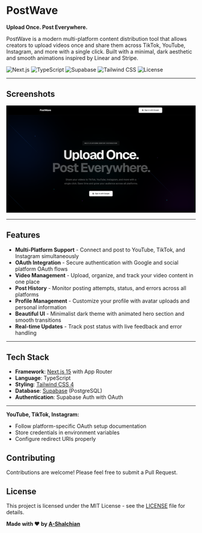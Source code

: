 # PostWave

**Upload Once. Post Everywhere.**

PostWave is a modern multi-platform content distribution tool that allows creators to upload videos once and share them across TikTok, YouTube, Instagram, and more with a single click. Built with a minimal, dark aesthetic and smooth animations inspired by Linear and Stripe.

![Next.js](https://img.shields.io/badge/Next.js-15-black?style=flat&logo=next.js&logoColor=white)
![TypeScript](https://img.shields.io/badge/TypeScript-5-blue?style=flat&logo=typescript&logoColor=white)
![Supabase](https://img.shields.io/badge/Supabase-PostgreSQL-green?style=flat&logo=supabase&logoColor=white)
![Tailwind CSS](https://img.shields.io/badge/Tailwind%20CSS-4-38bdf8?style=flat&logo=tailwind-css&logoColor=white)
![License](https://img.shields.io/badge/License-MIT-yellow?style=flat)

---

## Screenshots

![PostWave Dark Theme](public/assets/PostWave.png)

---

## Features

- **Multi-Platform Support** - Connect and post to YouTube, TikTok, and Instagram simultaneously
- **OAuth Integration** - Secure authentication with Google and social platform OAuth flows
- **Video Management** - Upload, organize, and track your video content in one place
- **Post History** - Monitor posting attempts, status, and errors across all platforms
- **Profile Management** - Customize your profile with avatar uploads and personal information
- **Beautiful UI** - Minimalist dark theme with animated hero section and smooth transitions
- **Real-time Updates** - Track post status with live feedback and error handling

---

## Tech Stack

- **Framework**: [Next.js 15](https://nextjs.org/) with App Router
- **Language**: TypeScript
- **Styling**: [Tailwind CSS 4](https://tailwindcss.com/)
- **Database**: [Supabase](https://supabase.com/) (PostgreSQL)
- **Authentication**: Supabase Auth with OAuth

---

**YouTube, TikTok, Instagram:**
- Follow platform-specific OAuth setup documentation
- Store credentials in environment variables
- Configure redirect URIs properly

## Contributing

Contributions are welcome! Please feel free to submit a Pull Request.

## License

This project is licensed under the MIT License - see the [LICENSE](LICENSE) file for details.


**Made with ♥ by [A-Shalchian](https://github.com/A-Shalchian)**
